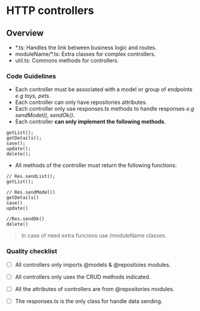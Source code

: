 # HTTP controllers

## Overview
  - *.ts: Handles the link between business logic and routes.
  - moduleName/*.ts: Extra classes for complex controllers.
  - util.ts: Commons methods for controllers.

### Code Guidelines

- Each controller must be associated with a model or group of endpoints *e.g toys, pets*.
- Each controller can only have repositories attributes.
- Each controller only use responses.ts methods to handle responses *e.g sendModel(), sendOk()*.
- Each controller **can only implement the following methods**.
```
getList();
getDetails();
save();
update();
delete();
```
- All methods of the controller must return the following functions:
```
// Res.sendList();
getList();

// Res.sendModel()
getDetails()
save()
update()

//Res.sendOk()
delete()
```


>In case of need extra funcions use /moduleName classes.


### Quality checklist

- [ ] All controllers only imports @models & @repositoies modules.
- [ ] All controllers only uses the CRUD methods indicated.
- [ ] All the attributes of controllers are from @repositories modules.
- [ ] The responses.ts is the only class for handle data sending.




